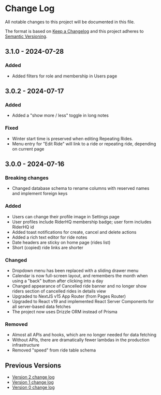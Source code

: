# Change Log

All notable changes to this project will be documented in this file.

The format is based on [Keep a Changelog](http://keepachangelog.com/)
and this project adheres to [Semantic Versioning](http://semver.org/).

## 3.1.0 - 2024-07-28

### Added

- Added filters for role and membership in Users page

## 3.0.2 - 2024-07-17

### Added

- Added a "show more / less" toggle in long notes

### Fixed

- Winter start time is preserved when editing Repeating Rides.
- Menu entry for "Edit Ride" will link to a ride or repeating ride, depending on current page

## 3.0.0 - 2024-07-16

### Breaking changes

- Changed database schema to rename columns with reserved names and implement foreign keys

### Added

- Users can change their profile image in Settings page
- User profiles include RiderHQ membership badge; user form includes RiderHQ id
- Added toast notifications for create, cancel and delete actions
- Added a rich text editor for ride notes
- Date headers are sticky on home page (rides list)
- Short (copied) ride links are shorter

### Changed

- Dropdown menu has been replaced with a sliding drawer menu
- Calendar is now full-screen layout, and remembers the month when using a "back" button after clicking into a day
- Changed appearance of Cancelled ride banner and no longer show riders section of cancelled rides in details view
- Upgraded to NextJS v15 App Router (from Pages Router)
- Upgraded to React v19 and implemented React Server Components for all server-based data fetches
- The project now uses Drizzle ORM instead of Prisma

### Removed

- Almost all APIs and hooks, which are no longer needed for data fetching
- Without APIs, there are dramatically fewer lambdas in the production infrastructure
- Removed "speed" from ride table schema

## Previous Versions

- [Version 2 change log](./CHANGELOG-v2.md)
- [Version 1 change log](./CHANGELOG-v1.md)
- [Version 0 change log](./CHANGELOG-v0.md)
